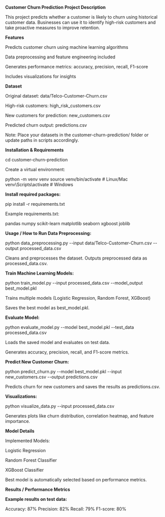 **Customer Churn Prediction**
**Project Description**

This project predicts whether a customer is likely to churn using historical customer data. Businesses can use it to identify high-risk customers and take proactive measures to improve retention.

**Features**

Predicts customer churn using machine learning algorithms

Data preprocessing and feature engineering included

Generates performance metrics: accuracy, precision, recall, F1-score

Includes visualizations for insights

**Dataset**

Original dataset: data/Telco-Customer-Churn.csv

High-risk customers: high_risk_customers.csv

New customers for prediction: new_customers.csv

Predicted churn output: predictions.csv

Note: Place your datasets in the customer-churn-prediction/ folder or update paths in scripts accordingly.

**Installation & Requirements**


cd customer-churn-prediction

Create a virtual environment:

python -m venv venv
source venv/bin/activate   # Linux/Mac
venv\Scripts\activate      # Windows


**Install required packages:**

pip install -r requirements.txt


Example requirements.txt:

pandas
numpy
scikit-learn
matplotlib
seaborn
xgboost
joblib

**Usage / How to Run Data Preprocessing:**

python data_preprocessing.py --input data/Telco-Customer-Churn.csv --output processed_data.csv


Cleans and preprocesses the dataset. Outputs preprocessed data as processed_data.csv.

**Train Machine Learning Models:**

python train_model.py --input processed_data.csv --model_output best_model.pkl


Trains multiple models (Logistic Regression, Random Forest, XGBoost)

Saves the best model as best_model.pkl.

**Evaluate Model:**

python evaluate_model.py --model best_model.pkl --test_data processed_data.csv


Loads the saved model and evaluates on test data.

Generates accuracy, precision, recall, and F1-score metrics.

**Predict New Customer Churn:**

python predict_churn.py --model best_model.pkl --input new_customers.csv --output predictions.csv


Predicts churn for new customers and saves the results as predictions.csv.

**Visualizations:**

python visualize_data.py --input processed_data.csv


Generates plots like churn distribution, correlation heatmap, and feature importance.

**Model Details**

Implemented Models:

Logistic Regression

Random Forest Classifier

XGBoost Classifier

Best model is automatically selected based on performance metrics.

**Results / Performance Metrics**

**Example results on test data:**

Accuracy: 87%
Precision: 82%
Recall: 79%
F1-score: 80%
